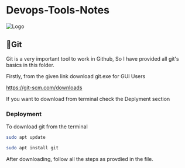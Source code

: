 # Devops-Tools-Notes
![Logo](https://github.com/harshitsahu2311/DevOps-Tools-Notes/blob/main/devops.gif)
## 🔗Git
Git is a very important tool to work in Github, So I have provided  all git's basics in this folder.

Firstly, from the given link download git.exe for GUI Users

https://git-scm.com/downloads

If you want to download from terminal check the Deplyment section 
### Deployment

To download git from the terminal

```bash
sudo apt update
```
```bash
sudo apt install git
```
After downloading, follow all the steps as provdied in the file.
